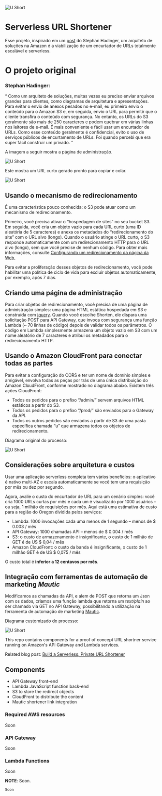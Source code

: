 ![U Short](https://raw.githubusercontent.com/lucasjordaoeou/serverless-url-shortener/master/docs/images/u-short-capa-768x418.png)

# Serverless URL Shortener

Esse projeto, inspirado em um [post](https://aws.amazon.com/blogs/compute/build-a-serverless-private-url-shortener/) do Stephan Hadinger, um arquiteto de soluções na Amazon é a viabilização de um encurtador de URLs totalmente escalável e serverless.


# O projeto original
### Stephan Hadinger: 
“ Como um arquiteto de soluções, muitas vezes eu preciso enviar arquivos grandes para clientes, como diagramas de arquitetura e apresentações. Para evitar o envio de anexos pesados no e-mail, eu primeiro envio o conteúdo para o Amazon S3 e, em seguida, envio o URL para permitir que o cliente transfira o conteúdo com segurança. No entanto, os URLs do S3 geralmente são mais de 250 caracteres e podem quebrar em várias linhas nos leitores de e-mail. É mais conveniente e fácil usar um encurtador de URLs. Como esse conteúdo geralmente é confidencial, evito o uso de serviços públicos de encurtamento de URLs. Foi quando percebi que era super fácil construir um privado. ”

A imagem a seguir mostra a página de administração.

![U Short](https://raw.githubusercontent.com/lucasjordaoeou/serverless-url-shortener/master/docs/images/urlshortener_admin-300x198.png)

Este mostra um URL curto gerado pronto para copiar e colar.

![U Short](https://raw.githubusercontent.com/lucasjordaoeou/serverless-url-shortener/master/docs/images/urlshortener_url.png)

## Usando o mecanismo de redirecionamento

É uma característica pouco conhecida: o S3 pode atuar como um mecanismo de redirecionamento.

Primeiro, você precisa ativar o “hospedagem de sites” no seu bucket S3. Em seguida, você cria um objeto vazio para cada URL curto (uma ID aleatória de 5 caracteres) e anexa os metadados do “redirecionamento do site” com o URL alvo (longo). Quando o usuário atinge o URL curto, o S3 responde automaticamente com um redirecionamento HTTP para o URL alvo (longo), sem que você precise de nenhum código. Para obter mais informações, consulte [Configurando um redirecionamento da página da Web.](https://docs.aws.amazon.com/AmazonS3/latest/dev/how-to-page-redirect.html)

Para evitar a proliferação desses objetos de redirecionamento, você pode habilitar uma política de ciclo de vida para excluir objetos automaticamente, por exemplo, após 7 dias.

## Criando uma página de administração

Para criar objetos de redirecionamento, você precisa de uma página de administração simples: uma página HTML estática hospedada em S3 e construída com [jquery](https://jquery.com/). Quando você escolhe Shorten, ele dispara uma solicitação POST para API Gateway, que invoca com segurança uma função Lambda (~ 70 linhas de código) depois de validar todos os parâmetros. O código em Lambda simplesmente armazena um objeto vazio em S3 com um nome aleatório de 7 caracteres e atribui os metadados para o redirecionamento HTTP.

## Usando o Amazon CloudFront para conectar todas as partes

Para evitar a configuração do CORS e ter um nome de domínio simples e amigável, envolva todas as peças por trás de uma única distribuição do Amazon CloudFront, conforme mostrado no diagrama abaixo. Existem três ações CloudFront:

- Todos os pedidos para o prefixo “/admin/” servem arquivos HTML estáticos a partir do S3.
- Todos os pedidos para o prefixo “/prod/” são enviados para o Gateway da API.
- Todos os outros pedidos são enviados a partir de S3 de uma pasta específica chamada “u” que armazena todos os objetos de redirecionamento.

Diagrama original do processo:

![U Short](https://raw.githubusercontent.com/lucasjordaoeou/serverless-url-shortener/master/docs/images/diagrama-antigo.png)

## Considerações sobre arquitetura e custos

Usar uma aplicação serverless completa tem vários benefícios: o aplicativo é nativo multi-AZ e escala automaticamente se você tem uma requisição por mês ou dez por segundo.

Agora, avalie o custo do encurtador de URL para um cenário simples: você cria 1000 URLs curtas por mês e cada um é visualizado por 1000 usuários – ou seja, 1 milhão de requisições por mês. Aqui está uma estimativa de custo para a região do Oregon dividida pelos serviços:

- Lambda: 1000 invocações cada uma menos de 1 segundo – menos de $ 0.003 / mês
- API Gateway: 1000 chamadas API – menos de $ 0.004 / mês
- S3: o custo de armazenamento é insignificante, o custo de 1 milhão de GET é de US $ 0,04 / mês
- Amazon CloudFront: o custo da banda é insignificante, o custo de 1 milhão GET é de US $ 0,075 / mês

O custo total é **inferior a 12 centavos por mês**.

## Integração com ferramentas de automação de marketing *Mautic*

Modificamos as chamadas da API, e alem de POST que retorna um Json com os dados, criamos uma função lambda que retorna um *text/plain* ao ser chamado via GET no API Gateway, possibilitando a utilização na ferramenta de automação de marketing [Mautic](https://www.mautic.org/).

Diagrama customizado do processo:

![U Short](https://raw.githubusercontent.com/lucasjordaoeou/serverless-url-shortener/master/docs/images/diagrama-custom.png)

This repo contains components for a proof of concept URL shortner service running on Amazon's API Gateway and Lambda services.

Related blog post: [Build a Serverless, Private URL Shortener](https://aws.amazon.com/pt/blogs/compute/build-a-serverless-private-url-shortener/)

## Components

* API Gateway front-end
* Lambda JavaScript function back-end
* S3 to store the redirect objects
* CloudFront to distribute the content
* Mautic shortener link integration

### Required AWS resources

Soon

### API Gateway

Soon

### Lambda Functions

Soon

**NOTE**: Soon.



```
Soon
```

